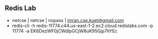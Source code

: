 ## Redis Lab
* netcse | netcse | nopass | imran.cse.kuet@gmail.com
* redis-cli -h redis-11774.c44.us-east-1-2.ec2.cloud.redislabs.com  -p 11774 -a EK6DezWF0jCWdlpGCjW8uK95Gjp7hYEc
